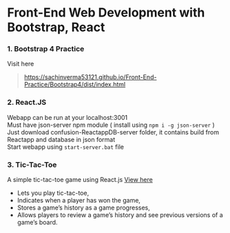 # Front-End Web Development with Bootstrap, React

### 1. Bootstrap 4 Practice
 Visit here
> https://sachinverma53121.github.io/Front-End-Practice/Bootstrap4/dist/index.html

### 2. React.JS
 Webapp can be run at your localhost:3001  
 Must have json-server npm module ( install using `npm i -g json-server` )   
 Just download confusion-ReactappDB-server folder, it contains build from Reactapp and database in json format   
 Start webapp using `start-server.bat` file

### 3. Tic-Tac-Toe 
 A simple tic-tac-toe game using React.js 
 [View here](https://sachu-tic-tack-toe.netlify.app/)
 - Lets you play tic-tac-toe,
 - Indicates when a player has won the game,
 - Stores a game’s history as a game progresses,
 - Allows players to review a game’s history and see previous versions of a game’s board.

